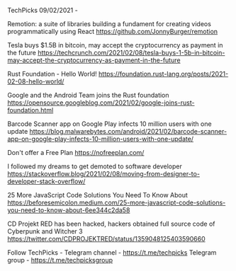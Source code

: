 TechPicks 09/02/2021 -

Remotion: a suite of libraries building a fundament for creating videos programmatically using React
https://github.com/JonnyBurger/remotion

Tesla buys $1.5B in bitcoin, may accept the cryptocurrency as payment in the future
https://techcrunch.com/2021/02/08/tesla-buys-1-5b-in-bitcoin-may-accept-the-cryptocurrency-as-payment-in-the-future

Rust Foundation - Hello World!
https://foundation.rust-lang.org/posts/2021-02-08-hello-world/

Google and the Android Team joins the Rust foundation
https://opensource.googleblog.com/2021/02/google-joins-rust-foundation.html

Barcode Scanner app on Google Play infects 10 million users with one update
https://blog.malwarebytes.com/android/2021/02/barcode-scanner-app-on-google-play-infects-10-million-users-with-one-update/

Don't offer a Free Plan
https://nofreeplan.com/

I followed my dreams to get demoted to software developer
https://stackoverflow.blog/2021/02/08/moving-from-designer-to-developer-stack-overflow/

25 More JavaScript Code Solutions You Need To Know About
https://beforesemicolon.medium.com/25-more-javascript-code-solutions-you-need-to-know-about-6ee344c2da58

CD Projekt RED has been hacked, hackers obtained full source code of Cyberpunk and Witcher 3
https://twitter.com/CDPROJEKTRED/status/1359048125403590660

Follow TechPicks -
Telegram channel - https://t.me/techpicks
Telegram group - https://t.me/techpicksgroup